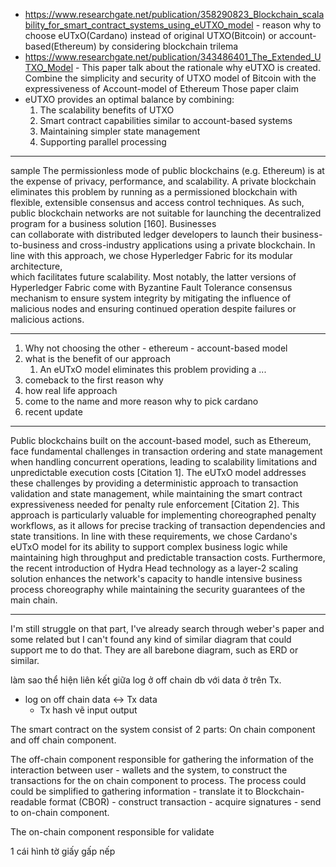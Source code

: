* https://www.researchgate.net/publication/358290823_Blockchain_scalability_for_smart_contract_systems_using_eUTXO_model - reason why to choose eUTxO(Cardano) instead of original UTXO(Bitcoin) or account-based(Ethereum) by considering blockchain trilema
* https://www.researchgate.net/publication/343486401_The_Extended_UTXO_Model - This paper talk about the rationale why eUTXO is created. Combine the simplicity and security of UTXO model of Bitcoin with the expressiveness of Account-model of Ethereum
Those paper claim  
* eUTXO provides an optimal balance by combining:
	1. The scalability benefits of UTXO
	2. Smart contract capabilities similar to account-based systems
	3. Maintaining simpler state management
	4. Supporting parallel processing
---
sample
The permissionless mode of public blockchains (e.g. Ethereum) is at the expense of privacy, performance, and scalability. A private blockchain eliminates this problem by running as a permissioned blockchain with flexible, extensible consensus and access control techniques. As such, public blockchain networks are not suitable for launching the decentralized program for a business solution [160]. Businesses  
can collaborate with distributed ledger developers to launch their business-to-business and cross-industry applications using a private blockchain. In line with this approach, we chose Hyperledger Fabric for its modular architecture,  
which facilitates future scalability. Most notably, the latter versions of Hyperledger Fabric come with Byzantine Fault Tolerance consensus mechanism to ensure system integrity by mitigating the influence of malicious nodes and ensuring continued operation despite failures or malicious actions.

---
1. Why not choosing the other - ethereum - account-based model
2. what is the benefit of our approach
	1. An eUTxO model eliminates this problem providing a ...
3. comeback to the first reason why
4. how real life approach
5. come to the name and more reason why to pick cardano
6. recent update
--- 
Public blockchains built on the account-based model, such as Ethereum, face fundamental challenges in transaction ordering and state management when handling concurrent operations, leading to scalability limitations and unpredictable execution costs [Citation 1]. The eUTxO model addresses these challenges by providing a deterministic approach to transaction validation and state management, while maintaining the smart contract expressiveness needed for penalty rule enforcement [Citation 2]. This approach is particularly valuable for implementing choreographed penalty workflows, as it allows for precise tracking of transaction dependencies and state transitions. In line with these requirements, we chose Cardano's eUTxO model for its ability to support complex business logic while maintaining high throughput and predictable transaction costs. Furthermore, the recent introduction of Hydra Head technology as a layer-2 scaling solution enhances the network's capacity to handle intensive business process choreography while maintaining the security guarantees of the main chain.

---
I'm still struggle on that part, I've already search through weber's paper and some related but I can't found any kind of similar diagram that could support me to do that. They are all barebone diagram, such as ERD or similar.


làm sao thể hiện liên kết giữa log ở off chain db với data ở trên Tx.
- log on off chain data <-> Tx data
	- Tx hash
vẽ input output 

The smart contract on the system consist of 2 parts: On chain component and off chain component.

The off-chain component responsible for gathering the information of the interaction between user - wallets and the system, to construct the transactions for the on chain component to process. The process could could be simplified to gathering information - translate it to Blockchain-readable format (CBOR) - construct transaction - acquire signatures - send to on-chain component.

The on-chain component responsible for validate 

1 cái hình tờ giấy gấp nếp